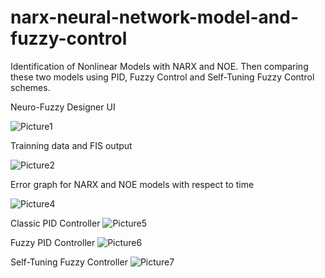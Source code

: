 # narx-neural-network-model-and-fuzzy-control
Identification of Nonlinear Models with NARX and NOE. Then comparing these two models using PID, Fuzzy Control and Self-Tuning Fuzzy Control schemes.

Neuro-Fuzzy Designer UI

![Picture1](https://github.com/user-attachments/assets/f6f80cba-35fd-4a48-a835-8fc99f741c16)

Trainning data and FIS output

![Picture2](https://github.com/user-attachments/assets/b0ea7b79-e914-4a50-8a33-46be3b994121)

Error graph for NARX and NOE models with respect to time

![Picture4](https://github.com/user-attachments/assets/c3e9de47-8c16-4a4f-bc3b-68583ec15425)

Classic PID Controller
![Picture5](https://github.com/user-attachments/assets/e52f4e5c-69cd-4dd8-ae9c-6e5f78672145)

Fuzzy PID Controller
![Picture6](https://github.com/user-attachments/assets/2be4e552-5ad8-416c-82d7-98197abaf024)

Self-Tuning Fuzzy Controller
![Picture7](https://github.com/user-attachments/assets/519aa1a3-aa99-4ae1-8b7e-060b620e7de0)
